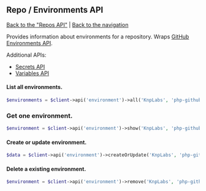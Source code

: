 ## Repo / Environments API
[Back to the "Repos API"](../repos.md) | [Back to the navigation](../index.md)

Provides information about environments for a repository. Wraps [GitHub Environments API](https://docs.github.com/en/rest/deployments/environments?apiVersion=2022-11-28).

Additional APIs:
* [Secrets API](environment/secrets.md)
* [Variables API](environment/variables.md)

#### List all environments.

```php
$environments = $client->api('environment')->all('KnpLabs', 'php-github-api');
```

### Get one environment.

```php
$environment = $client->api('environment')->show('KnpLabs', 'php-github-api', $name);
```

#### Create or update environment.

```php
$data = $client->api('environment')->createOrUpdate('KnpLabs', 'php-github-api', $name);
```

#### Delete a existing environment.

```php
$environment = $client->api('environment')->remove('KnpLabs', 'php-github-api', $name);
```
